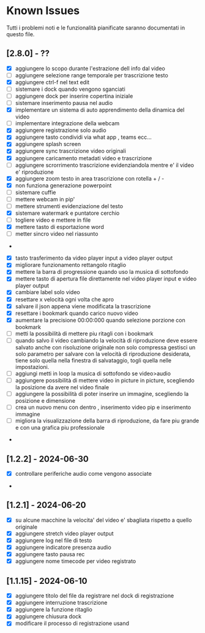 # Known Issues

Tutti i problemi noti e le funzionalità pianificate saranno documentati in questo file.
## [2.8.0] - ?? 
- [x] aggiungere lo scopo durante l'estrazione dell info dal video 
- [ ] aggiungere selezione range temporale per trascrizione testo
- [x] aggiungere ctrl-f nel text edit 
- [ ] sistemare i dock quando vengono sganciati
- [ ] aggiungere dock per inserire copertina iniziale
- [ ] sistemare inserimento pausa nel audio 
- [x] implementare un sistema di auto apprendimento della dinamica del video 
- [ ] implementare integrazione della webcam
- [x] aggiungere registrazione solo audio
- [x] aggiungere tasto condividi via what app , teams ecc...
- [x] aggiungere splash screen
- [x] aggiungere sync trascrizione video originali  
- [x] aggiungere caricamento metadati video e trascrizione
- [ ] aggiungere scrorrimento trascrizione evidenziandola mentre e' il video e' riproduzione
- [x] aggiungere zoom testo in area trascrizione con rotella + / -
- [x] non funziona generazione powerpoint 
- [ ] sistemare cuffie
- [ ] mettere webcam in pip'
- [ ] mettere strumenti evidenziazione del testo 
- [x] sistemare watermark e puntatore cerchio
- [ ] togliere video e mettere in file
- [x] mettere tasto di esportazione word
- [ ] metter sincro video nel riassunto
- 
- [x] tasto trasferimento da video player input a video player output
- [x] migliorare funzionamento rettangolo ritaglio
- [x] mettere la barra di progressione quando uso la musica di sottofondo
- [x] mettere tasto di apertura file direttamente nel video player input e video  player output
- [x] cambiare label solo video
- [x] resettare x velocità ogni volta che apro
- [x] salvare il json appena viene modificata la trascrizione 
- [x] resettare i bookmark quando carico nuovo video
- [x] aumentare la precisione 00:00:000 quando selezione porzione con bookmark
- [ ] metti la possibilità di mettere piu ritagli con i bookmark
- [ ] quando salvo il video cambiando la velocità di riproduzione deve essere salvato anche con risoluzione originale non solo compressa
  gestisci un solo parametro per salvare con la velocità di riproduzione desiderata, tiene solo quella nella finestra di salvataggio,
  togli quella nelle impostazioni.
- [ ] aggiungi metti in loop la musica di sottofondo se video>audio
- [ ] aggiungere possibilità di mettere video in picture in picture, scegliendo la posizione da avere nel video finale 
- [ ] aggiungere la possibilità di poter inserire un immagine, scegliendo la posizione e dimensione 
- [ ] crea un nuovo menu con dentro , inserimento video pip e inserimento immagine 
- [ ] migliora la visualizzazione della barra di riproduzione, da fare piu grande e con una grafica piu professionale 
- 
## [1.2.2] - 2024-06-30
- [x] controllare periferiche audio come vengono associate
- 
## [1.2.1] - 2024-06-20
- [x] su alcune macchine la velocita' del video e' sbagliata rispetto a quello originale
- [x] aggiungere stretch video player output
- [x] aggiungere log nel file di testo
- [x] aggiungere indicatore presenza audio 
- [x] aggiungere tasto pausa rec
- [x] aggiungere nome timecode per video registrato
## [1.1.15] - 2024-06-10

- [x] aggiungere titolo del file da registrare nel dock di registrazione
- [x] aggiungere interruzione trascrizione
- [x] aggiungere la funzione ritaglio
- [x] aggiungere chiusura dock
- [x] modificare il processo di registrazione usand